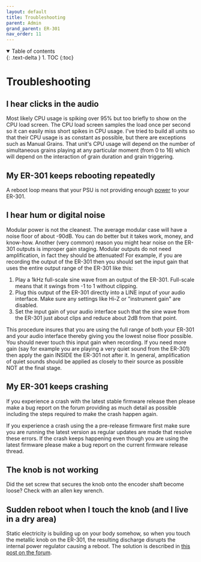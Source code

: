 ```yaml
---
layout: default
title: Troubleshooting
parent: Admin
grand_parent: ER-301
nav_order: 11
---
```


<details open markdown="block">
  <summary>
    Table of contents
  </summary>
  {: .text-delta }
1. TOC
{:toc}
</details>

# Troubleshooting 

## I hear clicks in the audio 

Most likely CPU usage is spiking over 95% but too briefly to show on the CPU load screen. The CPU load screen samples the load once per second so it can easily miss short spikes in CPU usage. I've tried to build all units so that their CPU usage is as constant as possible, but there are exceptions such as Manual Grains. That unit's CPU usage will depend on the number of simultaneous grains playing at any particular moment (from 0 to 16) which will depend on the interaction of grain duration and grain triggering.

## My ER-301 keeps rebooting repeatedly 

A reboot loop means that your PSU is not providing enough [power](power) to your ER-301.

## I hear hum or digital noise 

Modular power is not the cleanest.  The average modular case will have a noise floor of about -90dB.  You can do better but it takes work, money, and know-how.  Another (very common) reason you might hear noise on the ER-301 outputs is improper gain staging.  Modular outputs do not need amplification, in fact they should be attenuated!  For example, if you are recording the output of the ER-301 then you should set the input gain that uses the entire output range of the ER-301 like this:

1. Play a 1kHz full-scale sine wave from an output of the ER-301.  Full-scale means that it swings from -1 to 1 without clipping.
1. Plug this output of the ER-301 directly into a LINE input of your audio interface.  Make sure any settings like Hi-Z or "instrument gain" are disabled.  
1. Set the input gain of your audio interface such that the sine wave from the ER-301 just about clips and reduce about 2dB from that point.

This procedure insures that you are using the full range of both your ER-301 and your audio interface thereby giving you the lowest noise floor possible.  You should never touch this input gain when recording.  If you need more gain (say for example you are playing a very quiet sound from the ER-301) then apply the gain INSIDE the ER-301 not after it.  In general, amplification of quiet sounds should be applied as closely to their source as possible NOT at the final stage.

## My ER-301 keeps crashing 

If you experience a crash with the latest stable firmware release then please make a bug report on the forum providing as much detail as possible including the steps required to make the crash happen again.

If you experience a crash using the a pre-release firmware first make sure you are running the latest version as regular updates are made that resolve these errors. If the crash keeps happening even though you are using the latest firmware please make a bug report on the current firmware release thread.

## The knob is not working 

Did the set screw that secures the knob onto the encoder shaft become loose?  Check with an allen key wrench.

## Sudden reboot when I touch the knob (and I live in a dry area)

Static electricity is building up on your body somehow, so when you touch the metallic knob on the ER-301, the resulting discharge disrupts the internal power regulator causing a reboot.  The solution is described in [this post on the forum](https://forum.orthogonaldevices.com/t/sudden-restart-of-module/1429/25?u=odevices).
